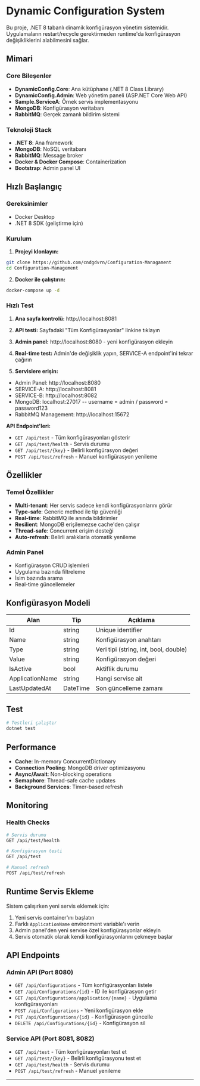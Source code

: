 # Dynamic Configuration System

Bu proje, .NET 8 tabanlı dinamik konfigürasyon yönetim sistemidir. Uygulamaların restart/recycle gerektirmeden runtime'da konfigürasyon değişikliklerini alabilmesini sağlar.

## Mimari

### Core Bileşenler

- **DynamicConfig.Core**: Ana kütüphane (.NET 8 Class Library)
- **DynamicConfig.Admin**: Web yönetim paneli (ASP.NET Core Web API)
- **Sample.ServiceA**: Örnek servis implementasyonu
- **MongoDB**: Konfigürasyon veritabanı
- **RabbitMQ**: Gerçek zamanlı bildirim sistemi

### Teknoloji Stack

- **.NET 8**: Ana framework
- **MongoDB**: NoSQL veritabanı
- **RabbitMQ**: Message broker
- **Docker & Docker Compose**: Containerization
- **Bootstrap**: Admin panel UI

## Hızlı Başlangıç

### Gereksinimler

- Docker Desktop
- .NET 8 SDK (geliştirme için)

### Kurulum

1. **Projeyi klonlayın:**
```bash
git clone https://github.com/cndgdvrn/Configuration-Managament
cd Configuration-Management
```

2. **Docker ile çalıştırın:**
```bash
docker-compose up -d
```

### Hızlı Test

1. **Ana sayfa kontrolü:** http://localhost:8081
2. **API testi:** Sayfadaki "Tüm Konfigürasyonlar" linkine tıklayın
3. **Admin panel:** http://localhost:8080 - yeni konfigürasyon ekleyin
4. **Real-time test:** Admin'de değişiklik yapın, SERVICE-A endpoint'ini tekrar çağırın

3. **Servislere erişin:**
- Admin Panel: http://localhost:8080
- SERVICE-A: http://localhost:8081
- SERVICE-B: http://localhost:8082
- MongoDB: localhost:27017 -- username = admin / password = password123
- RabbitMQ Management: http://localhost:15672


**API Endpoint'leri:**
- `GET /api/test` - Tüm konfigürasyonları gösterir
- `GET /api/test/health` - Servis durumu
- `GET /api/test/{key}` - Belirli konfigürasyon değeri
- `POST /api/test/refresh` - Manuel konfigürasyon yenileme





## Özellikler

### Temel Özellikler

- **Multi-tenant**: Her servis sadece kendi konfigürasyonlarını görür
- **Type-safe**: Generic method ile tip güvenliği
- **Real-time**: RabbitMQ ile anında bildirimler
- **Resilient**: MongoDB erişilemezse cache'den çalışır
- **Thread-safe**: Concurrent erişim desteği
- **Auto-refresh**: Belirli aralıklarla otomatik yenileme

### Admin Panel

- Konfigürasyon CRUD işlemleri
- Uygulama bazında filtreleme
- İsim bazında arama
- Real-time güncellemeler



## Konfigürasyon Modeli

| Alan | Tip | Açıklama |
|------|-----|----------|
| Id | string | Unique identifier |
| Name | string | Konfigürasyon anahtarı |
| Type | string | Veri tipi (string, int, bool, double) |
| Value | string | Konfigürasyon değeri |
| IsActive | bool | Aktiflik durumu |
| ApplicationName | string | Hangi servise ait |
| LastUpdatedAt | DateTime | Son güncelleme zamanı |

## Test

```bash
# Testleri çalıştır
dotnet test
```

## Performance

- **Cache**: In-memory ConcurrentDictionary
- **Connection Pooling**: MongoDB driver optimizasyonu
- **Async/Await**: Non-blocking operations
- **Semaphore**: Thread-safe cache updates
- **Background Services**: Timer-based refresh

## Monitoring

### Health Checks

```bash
# Servis durumu
GET /api/test/health

# Konfigürasyon testi
GET /api/test

# Manuel refresh
POST /api/test/refresh
```

## Runtime Servis Ekleme

Sistem çalışırken yeni servis eklemek için:

1. Yeni servis container'ını başlatın
2. Farklı `ApplicationName` environment variable'ı verin
3. Admin panel'den yeni servise özel konfigürasyonlar ekleyin
4. Servis otomatik olarak kendi konfigürasyonlarını çekmeye başlar

## API Endpoints

### Admin API (Port 8080)

- `GET /api/Configurations` - Tüm konfigürasyonları listele
- `GET /api/Configurations/{id}` - ID ile konfigürasyon getir
- `GET /api/Configurations/application/{name}` - Uygulama konfigürasyonları
- `POST /api/Configurations` - Yeni konfigürasyon ekle
- `PUT /api/Configurations/{id}` - Konfigürasyon güncelle
- `DELETE /api/Configurations/{id}` - Konfigürasyon sil

### Service API (Port 8081, 8082)

- `GET /api/test` - Tüm konfigürasyonları test et
- `GET /api/test/{key}` - Belirli konfigürasyonu test et
- `GET /api/test/health` - Servis durumu
- `POST /api/test/refresh` - Manuel yenileme

---